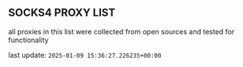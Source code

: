 ## SOCKS4 PROXY LIST

all proxies in this list were collected from open sources and tested for functionality

last update: `2025-01-09 15:36:27.226235+00:00`